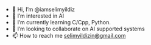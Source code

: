 - 👋 Hi, I’m @iamselimyildiz
- 👀 I’m interested in AI
- 🌱 I’m currently learning C/Cpp, Python.
- 💞️ I’m looking to collaborate on AI supported systems
- 📫 How to reach me selimyildizin@gmail.com

<!---
iamselimyildiz/iamselimyildiz is a ✨ special ✨ repository because its `README.md` (this file) appears on your GitHub profile.
You can click the Preview link to take a look at your changes.
--->
